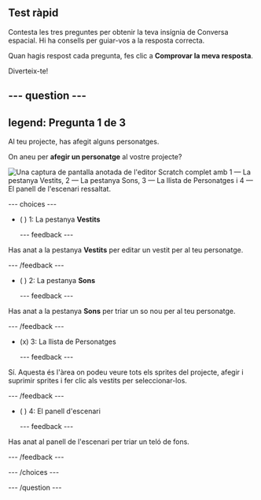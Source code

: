 ## Test ràpid

Contesta les tres preguntes per obtenir la teva insígnia de Conversa espacial. Hi ha consells per guiar-vos a la resposta correcta.

Quan hagis respost cada pregunta, fes clic a **Comprovar la meva resposta**.

Diverteix-te!

--- question ---
---
legend: Pregunta 1 de 3
---

Al teu projecte, has afegit alguns personatges.

On aneu per **afegir un personatge** al vostre projecte?

![Una captura de pantalla anotada de l'editor Scratch complet amb 1 — La pestanya Vestits, 2 — La pestanya Sons, 3 — La llista de Personatges i 4 — El panell de l'escenari ressaltat.](images/question1.png)

--- choices ---

- ( ) 1: La pestanya **Vestits**

  --- feedback ---

Has anat a la pestanya **Vestits** per editar un vestit per al teu personatge.

  --- /feedback ---

- ( ) 2: La pestanya **Sons**

  --- feedback ---

Has anat a la pestanya **Sons** per triar un so nou per al teu personatge.

  --- /feedback ---

- (x) 3: La llista de Personatges

  --- feedback ---

Sí. Aquesta és l'àrea on podeu veure tots els sprites del projecte, afegir i suprimir sprites i fer clic als vestits per seleccionar-los.

  --- /feedback ---

- ( ) 4: El panell d'escenari

  --- feedback ---

Has anat al panell de l'escenari per triar un teló de fons.

  --- /feedback ---

--- /choices ---

--- /question ---
